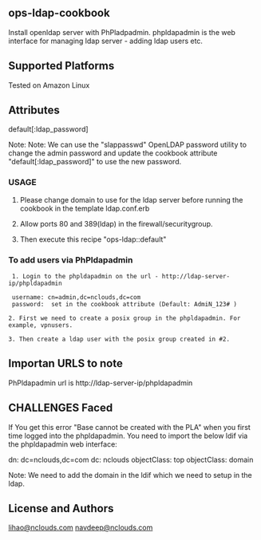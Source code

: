 ## ops-ldap-cookbook

 Install openldap server with PhPladpadmin. phpldapadmin is the web interface for managing ldap server - adding ldap users etc.

## Supported Platforms

 Tested on Amazon Linux

## Attributes

 default[:ldap_password]

 Note: Note: We can use the "slappasswd" OpenLDAP password utility to change the admin password and update the cookbook attribute "default[:ldap_password]" to use the new password.


### USAGE

1. Please change domain to use for the ldap server before running the cookbook in the template ldap.conf.erb

2. Allow ports 80 and 389(ldap) in the firewall/securitygroup. 

3. Then execute this recipe "ops-ldap::default"

  ### To add users via PhPldapadmin
     
     1. Login to the phpldapadmin on the url - http://ldap-server-ip/phpldapadmin

     username: cn=admin,dc=nclouds,dc=com
     password:  set in the cookbook attribute (Default: AdmiN_123# )

    2. First we need to create a posix group in the phpldapadmin. For example, vpnusers.

    3. Then create a ldap user with the posix group created in #2.

## Importan URLS to note

 PhPldapadmin url is http://ldap-server-ip/phpldapadmin 

## CHALLENGES Faced

 If You get this error "Base cannot be created with the PLA" when you first time logged into the phpldapadmin. You need to import the below ldif via the phpldapadmin web interface:

 dn: dc=nclouds,dc=com
 dc: nclouds
 objectClass: top
 objectClass: domain

 Note: We need to add the domain in the ldif which we need to setup in the ldap.


## License and Authors

lihao@nclouds.com
navdeep@nclouds.com
